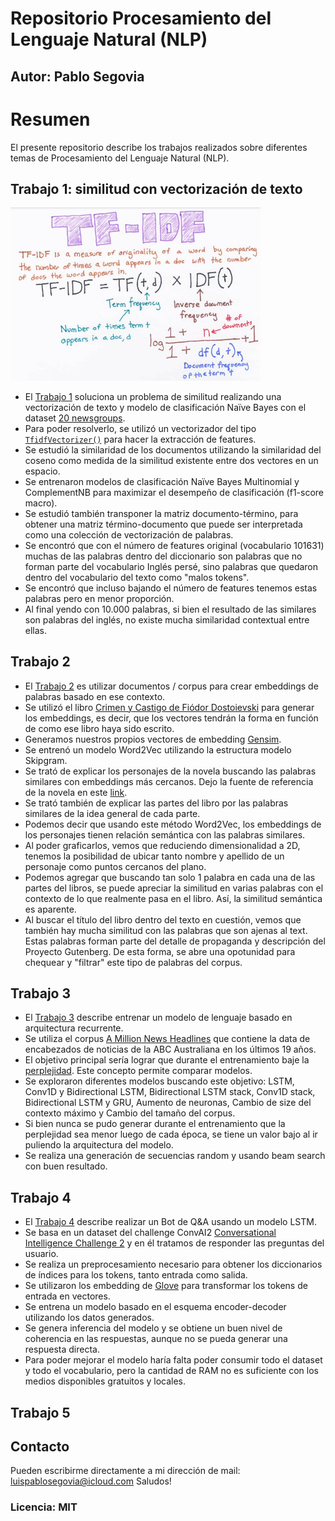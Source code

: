 # Repositorio Procesamiento del Lenguaje Natural (NLP) 
## Autor: Pablo Segovia

# Resumen
El presente repositorio describe los trabajos realizados sobre diferentes temas de Procesamiento del Lenguaje Natural (NLP).

## Trabajo 1: similitud con vectorización de texto
<img src="tf-idf.JPG" alt="drawing" width="400"/>

- El [Trabajo 1](https://github.com/manoloacademia/CEIA_NLP/blob/main/Desafio_1_PabloSegovia.ipynb) soluciona un problema de similitud realizando una vectorización de texto y modelo de clasificación Naïve Bayes con el dataset [20 newsgroups](https://scikit-learn.org/0.19/datasets/twenty_newsgroups.html).
- Para poder resolverlo, se utilizó un vectorizador del tipo [``TfidfVectorizer()``](https://scikit-learn.org/stable/modules/generated/sklearn.feature_extraction.text.TfidfVectorizer.html) para hacer la extracción de features.
- Se estudió la similaridad de los documentos utilizando la similaridad del coseno como medida de la similitud existente entre dos vectores en un espacio.
- Se entrenaron modelos de clasificación Naïve Bayes Multinomial y ComplementNB para maximizar el desempeño de clasificación (f1-score macro).
- Se estudió también transponer la matriz documento-término, para obtener una matriz término-documento que puede ser interpretada como una colección de vectorización de palabras.
- Se encontró que con el número de features original (vocabulario 101631) muchas de las palabras dentro del diccionario son palabras que no forman parte del vocabulario Inglés persé, sino palabras que quedaron dentro del vocabulario del texto como "malos tokens".
- Se encontró que incluso bajando el número de features tenemos estas palabras pero en menor proporción.
- Al final yendo con 10.000 palabras, si bien el resultado de las similares son palabras del inglés, no existe mucha similaridad contextual entre ellas.

## Trabajo 2
- El [Trabajo 2](https://github.com/manoloacademia/CEIA_NLP/blob/main/Desafio_2_PabloSegovia.ipynb) es utilizar documentos / corpus para crear embeddings de palabras basado en ese contexto.
- Se utilizó el libro [Crimen y Castigo de Fiódor Dostoievski](https://www.gutenberg.org/ebooks/61851) para generar los embeddings, es decir, que los vectores tendrán la forma en función de como ese libro haya sido escrito.
- Generamos nuestros propios vectores de embedding [Gensim](https://www.machinelearningplus.com/nlp/gensim-tutorial/).
- Se entrenó un modelo Word2Vec utilizando la estructura modelo Skipgram.
- Se trató de explicar los personajes de la novela buscando las palabras similares con embeddings más cercanos. Dejo la fuente de referencia de la novela en este [link](https://es.wikipedia.org/wiki/Crimen_y_castigo#Personajes).
- Se trató también de explicar las partes del libro por las palabras similares de la idea general de cada parte.
- Podemos decir que usando este método Word2Vec, los embeddings de los personajes tienen relación semántica con las palabras similares.
- Al poder graficarlos, vemos que reduciendo dimensionalidad a 2D, tenemos la posibilidad de ubicar tanto nombre y apellido de un personaje como puntos cercanos del plano.
- Podemos agregar que buscando tan solo 1 palabra en cada una de las partes del libros, se puede apreciar la similitud en varias palabras con el contexto de lo que realmente pasa en el libro. Así, la similitud semántica es aparente.
- Al buscar el título del libro dentro del texto en cuestión, vemos que también hay mucha similitud con las palabras que son ajenas al text. Estas palabras forman parte del detalle de propaganda y descripción del Proyecto Gutenberg. De esta forma, se abre una opotunidad para chequear y "filtrar" este tipo de palabras del corpus.

## Trabajo 3
- El [Trabajo 3](https://github.com/manoloacademia/CEIA_NLP/blob/main/Desaf%C3%ADo%203_PabloSegovia.ipynb) describe entrenar un modelo de lenguaje basado en arquitectura recurrente.
- Se utiliza el corpus [A Million News Headlines](https://www.kaggle.com/datasets/therohk/million-headlines/data) que contiene la data de encabezados de noticias de la ABC Australiana en los últimos 19 años.
- El objetivo principal sería lograr que durante el entrenamiento baje la [perplejidad](https://medium.com/nlplanet/two-minutes-nlp-perplexity-explained-with-simple-probabilities-6cdc46884584). Este concepto permite comparar modelos.
- Se exploraron diferentes modelos buscando este objetivo: LSTM, Conv1D y Bidirectional LSTM, Bidirectional LSTM stack, Conv1D stack, Bidirectional LSTM y GRU, Aumento de neuronas, Cambio de size del contexto máximo y Cambio del tamaño del corpus.
- Si bien nunca se pudo generar durante el entrenamiento que la perplejidad sea menor luego de cada época, se tiene un valor bajo al ir puliendo la arquitectura del modelo.
- Se realiza una generación de secuencias random y usando beam search con buen resultado.


## Trabajo 4
- El [Trabajo 4](https://github.com/manoloacademia/CEIA_NLP/blob/main/Desaf%C3%ADo_4_PabloSegovia.ipynb) describe realizar un Bot de Q&A usando un modelo LSTM.
- Se basa en un dataset del challenge ConvAI2 [Conversational Intelligence Challenge 2](https://convai.io/data/) y en él tratamos de responder las preguntas del usuario.
- Se realiza un preprocesamiento necesario para obtener los diccionarios de índices para los tokens, tanto entrada como salida.
- Se utilizaron los embedding de [Glove](https://nlp.stanford.edu/projects/glove/) para transformar los tokens de entrada en vectores.
- Se entrena un modelo basado en el esquema encoder-decoder utilizando los datos generados.
- Se genera inferencia del modelo y se obtiene un buen nivel de coherencia en las respuestas, aunque no se pueda generar una respuesta directa.
- Para poder mejorar el modelo haría falta poder consumir todo el dataset y todo el vocabulario, pero la cantidad de RAM no es suficiente con los medios disponibles gratuitos y locales.

## Trabajo 5


## Contacto
Pueden escribirme directamente a mi dirección de mail: luispablosegovia@icloud.com
Saludos!

### Licencia: MIT
